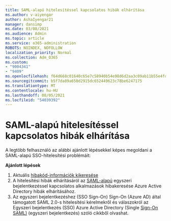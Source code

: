 ```yaml
---
title: SAML-alapú hitelesítéssel kapcsolatos hibák elhárítása
ms.author: v-aiyengar
author: AshaIyengar21
manager: dansimp
ms.date: 03/08/2021
ms.audience: Admin
ms.topic: article
ms.service: o365-administration
ROBOTS: NOINDEX, NOFOLLOW
localization_priority: Normal
ms.collection: Adm_O365
ms.custom:
- "9004341"
- "9409"
ms.openlocfilehash: f64d668c01640c65e7c58940b54e98d6d2aa3c09ab11b55e4fd560874740e3d3
ms.sourcegitcommit: b5f7da89a650d2915dc652449623c78be6247175
ms.translationtype: MT
ms.contentlocale: hu-HU
ms.lasthandoff: 08/05/2021
ms.locfileid: "54039392"
---
```

# <a name="troubleshoot-saml-based-sso-authentication-issues"></a>SAML-alapú hitelesítéssel kapcsolatos hibák elhárítása

A legtöbb felhasználó az alábbi ajánlott lépésekkel képes megoldani a SAML-alapú SSO-hitelesítési problémáit:

**Ajánlott lépések**
1. Aktuális [hibakód-információk kikeresése](https://docs.microsoft.com/azure/active-directory/develop/reference-aadsts-error-codes#lookup-current-error-code-information)
1. A hitelesítési hibák elhárításáról az [SAML-alapú](https://docs.microsoft.com/azure/active-directory/manage-apps/debug-saml-sso-issues) egyszeri bejelentkezéssel kapcsolatos alkalmazások hibakeresése Azure Active Directory hibák elhárításához.
1. Az egyszeri bejelentkezéshez (SSO Sign-On) Sign-On (Azure AD) által támogatott SAML 2.0-s hitelesítési kérelmekről és válaszokról az Egyszeri bejelentkezés (SSO) Azure Active Directory (Single [Sign-On SAML)](https://docs.microsoft.com/azure/active-directory/develop/single-sign-on-saml-protocol) (egyszeri bejelentkezés) szóló cikkből olvashat.


